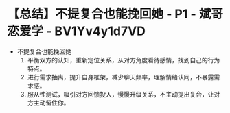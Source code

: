 # 【总结】不提复合也能挽回她 - P1 - 斌哥恋爱学 - BV1Yv4y1d7VD

-   不提复合也能挽回她
    1.  平衡双方的认知，重新定位关系，从对方角度看待感情，找到自己的行为特点。
    2.  进行需求抽离，提升自身框架，减少聊天频率，理解情绪认同，不暴露需求感。
    3.  服从性测试，吸引对方回馈投入，慢慢升级关系，不主动提出复合，让对方主动留住你。